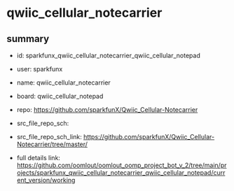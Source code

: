 # qwiic_cellular_notecarrier
 
## summary 
* id: sparkfunx_qwiic_cellular_notecarrier_qwiic_cellular_notepad
* user: sparkfunx
* name: qwiic_cellular_notecarrier
* board: qwiic_cellular_notepad
* repo: https://github.com/sparkfunX/Qwiic_Cellular-Notecarrier



* src_file_repo_sch: 
* src_file_repo_sch_link: https://github.com/sparkfunX/Qwiic_Cellular-Notecarrier/tree/master/
* full details link: https://github.com/oomlout/oomlout_oomp_project_bot_v_2/tree/main/projects/sparkfunx_qwiic_cellular_notecarrier_qwiic_cellular_notepad/current_version/working  







